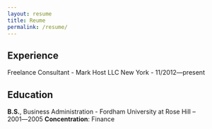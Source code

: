 ```yaml
---
layout: resume
title: Reume
permalink: /resume/
---
```


## Experience
Freelance Consultant - Mark Host LLC 
New York - 11/2012―present

## Education

**B.S.**, Business Administration - Fordham University at Rose Hill – 2001―2005
**Concentration**: Finance